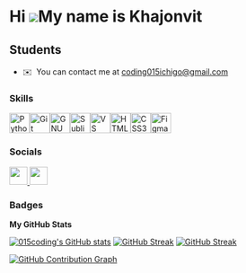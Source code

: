 Hi ![](https://user-images.githubusercontent.com/18350557/176309783-0785949b-9127-417c-8b55-ab5a4333674e.gif)My name is Khajonvit
=================================================================================================================================

Students
--------

* ✉️  You can contact me at [coding015ichigo@gmail.com](mailto:coding015ichigo@gmail.com)

### Skills


<p align="left">
<a href="https://www.python.org/" target="_blank" rel="noreferrer"><img src="https://raw.githubusercontent.com/danielcranney/readme-generator/main/public/icons/skills/python-colored.svg" width="36" height="36" alt="Python" /></a><a href="https://git-scm.com/" target="_blank" rel="noreferrer"><img src="https://raw.githubusercontent.com/danielcranney/readme-generator/main/public/icons/skills/git-colored.svg" width="36" height="36" alt="Git" /></a><a href="https://www.gnu.org/software/bash/" target="_blank" rel="noreferrer"><img src="https://raw.githubusercontent.com/danielcranney/readme-generator/main/public/icons/skills/gnubash.svg" width="36" height="36" alt="GNU Bash" /></a><a href="https://www.sublimetext.com/index2" target="_blank" rel="noreferrer"><img src="https://raw.githubusercontent.com/danielcranney/readme-generator/main/public/icons/skills/sublimetext.svg" width="36" height="36" alt="Sublime Text" /></a><a href="https://code.visualstudio.com/" target="_blank" rel="noreferrer"><img src="https://raw.githubusercontent.com/danielcranney/readme-generator/main/public/icons/skills/visualstudiocode.svg" width="36" height="36" alt="VS Code" /></a><a href="https://developer.mozilla.org/en-US/docs/Glossary/HTML5" target="_blank" rel="noreferrer"><img src="https://raw.githubusercontent.com/danielcranney/readme-generator/main/public/icons/skills/html5-colored.svg" width="36" height="36" alt="HTML5" /></a><a href="https://www.w3.org/TR/CSS/#css" target="_blank" rel="noreferrer"><img src="https://raw.githubusercontent.com/danielcranney/readme-generator/main/public/icons/skills/css3-colored.svg" width="36" height="36" alt="CSS3" /></a><a href="https://www.figma.com/" target="_blank" rel="noreferrer"><img src="https://raw.githubusercontent.com/danielcranney/readme-generator/main/public/icons/skills/figma-colored.svg" width="36" height="36" alt="Figma" /></a>
</p>


### Socials

<p align="left"> <a href="https://www.github.com/015coding" target="_blank" rel="noreferrer"> <picture> <source media="(prefers-color-scheme: dark)" srcset="https://raw.githubusercontent.com/danielcranney/readme-generator/main/public/icons/socials/github-dark.svg" /> <source media="(prefers-color-scheme: light)" srcset="https://raw.githubusercontent.com/danielcranney/readme-generator/main/public/icons/socials/github.svg" /> <img src="https://raw.githubusercontent.com/danielcranney/readme-generator/main/public/icons/socials/github.svg" width="32" height="32" /> </picture> </a>
<a href="https://app.hackthebox.com/profile/1244589" target="_blank" rel="noreferrer"> <picture> <source media="(prefers-color-scheme: dark)" srcset="https://www.svgrepo.com/show/331423/hack-the-box.svg" /> <source media="(prefers-color-scheme: light)" srcset="https://www.svgrepo.com/show/331423/hack-the-box.svg" /> <img src="https://www.svgrepo.com/show/331423/hack-the-box.svg" width="32" height="32" /> </picture> </a></p>
</p>

### Badges

<b>My GitHub Stats</b>

<a href="http://www.github.com/015coding"><img src="https://github-readme-stats.vercel.app/api?username=015coding&show_icons=true&hide=&count_private=true&title_color=3382ed&text_color=ffffff&icon_color=3382ed&bg_color=1c1917&hide_border=true&show_icons=true" alt="015coding's GitHub stats" /></a>
[![GitHub Streak](https://github-readme-streak-stats.herokuapp.com/?user=015coding&theme=dark&hide_border=true)](https://git.io/streak-stats)
<a href="http://www.github.com/015coding">
  <img src="https://github-readme-streak-stats.herokuapp.com/?user=015coding&theme=dark&hide_border=true" alt="GitHub Streak" />
</a>

<a href="https://github.com/015coding">
  <img src="https://github-readme-activity-graph.vercel.app/graph?username=015coding&bg_color=1c1917&color=ffffff&line=3382ed&point=ffffff&area_color=1c1917&area=true&hide_border=true&custom_title=GitHub%20Contribution%20Graph" alt="GitHub Contribution Graph" />
</a>


